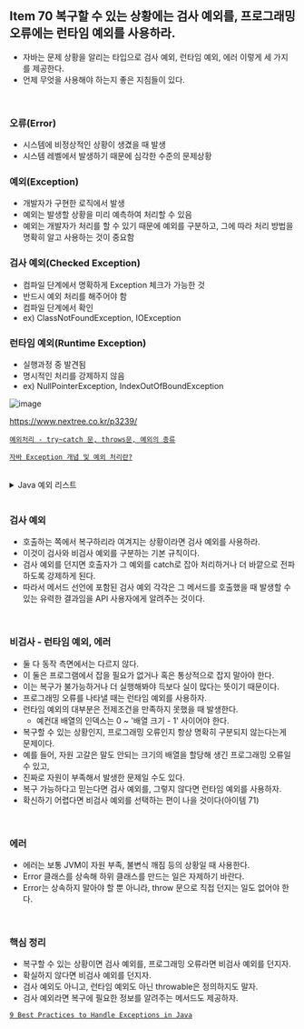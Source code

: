 ## Item 70 복구할 수 있는 상황에는 검사 예외를, 프로그래밍 오류에는 런타임 예외를 사용하라.
  - 자바는 문제 상황을 알리는 타입으로 검사 예외, 런타임 예외, 에러 이렇게 세 가지를 제공한다.
  - 언제 무엇을 사용해야 하는지 좋은 지침들이 있다.
<br>

### 오류(Error)
  - 시스템에 비정상적인 상황이 생겼을 때 발생
  - 시스템 레벨에서 발생하기 때문에 심각한 수준의 문제상황

### 예외(Exception)
  - 개발자가 구현한 로직에서 발생
  - 예외는 발생할 상황을 미리 예측하여 처리할 수 있음
  - 예외는 개발자가 처리를 할 수 있기 때문에 예외를 구분하고, 그에 따라 처리 방법을 명확히 알고 사용하는 것이 중요함

### 검사 예외(Checked Exception)
  - 컴파일 단계에서 명확하게 Exception 체크가 가능한 것
  - 반드시 예외 처리를 해주어야 함
  - 컴파일 단계에서 확인
  - ex) ClassNotFoundException, IOException

### 런타임 예외(Runtime Exception)
  - 실행과정 중 발견됨 
  - 명시적인 처리를 강제하지 않음
  - ex) NullPointerException, IndexOutOfBoundException


![image](https://user-images.githubusercontent.com/50076031/112141375-8eee0780-8c18-11eb-8c37-3f51af416616.png)

https://www.nextree.co.kr/p3239/

[`예외처리 - try~catch 문, throws문, 예외의 종류`](https://butter-shower.tistory.com/87)

[`자바 Exception 개념 및 예외 처리란?`](https://limkydev.tistory.com/198)

<br>

<details>
  <summary>Java 예외 리스트</summary>
  
## java.io
  - IOException
  - CharConversionException
  - EOFException
  - FileNotFoundException
  - InterruptedIOException
  - ObjectStreamException
  - InvalidClassException
  - InvalidObjectException
  - NotActiveException
  - NotSerializableException
  - OptionalDataException
  - StreamCorruptedException
  - WriteAbortedException
  - SyncFailedException
  - UnsupportedEncodingException
  - UTFDataFormatException
  - UncheckedIOException


## java.lang
  - ReflectiveOperationException
  - ClassNotFoundException
  - InstantiationException
  - IllegalAccessException
  - InvocationTargetException
  - NoSuchFieldException
  - NoSuchMethodException
  - CloneNotSupportedException
  - InterruptedException
  
## 산술 예외
  - IndexOutOfBoundsException
  - ArrayIndexOutOfBoundsException
  - StringIndexOutOfBoundsException
  - ArrayStoreException
  - ClassCastException
  - EnumConstantNotPresentException
  - IllegalArgumentException
  - IllegalThreadStateException
  - NumberFormatException
  - IllegalMonitorStateException
  - IllegalStateException
  - NegativeArraySizeException
  - NullPointerException
  - SecurityException
  - TypeNotPresentException
  - UnsupportedOperationException

## java.net
  - HttpRetryException
  - SocketTimeoutException
  - MalformedURLException
  - ProtocolException
  - SocketException
  - BindException
  - ConnectException
  - NoRouteToHostException
  - PortUnreachableException
  - UnknownHostException
  - UnknownServiceException
  - URISyntaxException

## java.text
  - ParseException

## java.time
  - DateTimeException

</details>

<br>

### 검사 예외
  - 호출하는 쪽에서 복구하리라 여겨지는 상황이라면 검사 예외를 사용하라.
  - 이것이 검사와 비검사 예외를 구분하는 기본 규칙이다.
  - 검사 예외를 던지면 호출자가 그 예외를 catch로 잡아 처리하거나 더 바깥으로 전파하도록 강제하게 된다.
  - 따라서 메서드 선언에 포함된 검사 예외 각각은 그 메서드를 호출했을 때 발생할 수 있는 유력한 결과임을 API 사용자에게 알려주는 것이다.

<br>

### 비검사 - 런타임 예외, 에러
  - 둘 다 동작 측면에서는 다르지 않다.
  - 이 둘은 프로그램에서 잡을 필요가 없거나 혹은 통상적으로 잡지 말아야 한다.
  - 이는 복구가 불가능하거나 더 실행해봐야 득보다 실이 많다는 뜻이기 때문이다.
  - 프로그래밍 오류를 나타낼 때는 런타임 예외를 사용하자.
  - 런타임 예외의 대부분은 전제조건을 만족하지 못했을 때 발생한다.
    - 예컨대 배열의 인덱스는 0 ~ '배열 크기 - 1' 사이어야 한다.
  - 복구할 수 있는 상황인지, 프로그래밍 오류인지 항상 명확히 구분되지 않는다는게 문제이다.
  - 예를 들어, 자원 고갈은 말도 안되는 크기의 배열을 할당해 생긴 프로그래밍 오류일 수 있고,
  - 진짜로 자원이 부족해서 발생한 문제일 수도 있다.
  - 복구 가능하다고 믿는다면 검사 예외를, 그렇지 않다면 런타임 예외를 사용하자.
  - 확신하기 어렵다면 비검사 예외를 선택하는 편이 나을 것이다(아이템 71)

<br>

### 에러
  - 에러는 보통 JVM이 자원 부족, 불변식 깨짐 등의 상황일 때 사용한다.
  - Error 클래스를 상속해 하위 클래스를 만드는 일은 자제하기 바란다.
  - Error는 상속하지 말아야 할 뿐 아니라, throw 문으로 직접 던지는 일도 없어야 한다.

<br>

### 핵심 정리
  - 복구할 수 있는 상황이면 검사 예외를, 프로그래밍 오류라면 비검사 예외를 던지자.
  - 확실하지 않다면 비검사 예외를 던지자.
  - 검사 예외도 아니고, 런타임 예외도 아닌 throwable은 정의하지도 말자.
  - 검사 예외라면 복구에 필요한 정보를 알려주는 메서드도 제공하자.

[`9 Best Practices to Handle Exceptions in Java`](https://stackify.com/best-practices-exceptions-java)

